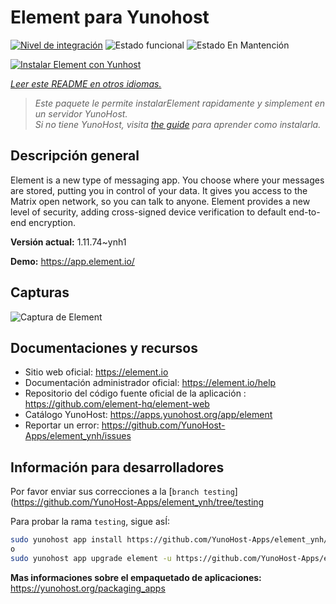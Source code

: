 <!--
Este archivo README esta generado automaticamente<https://github.com/YunoHost/apps/tree/master/tools/readme_generator>
No se debe editar a mano.
-->

# Element para Yunohost

[![Nivel de integración](https://dash.yunohost.org/integration/element.svg)](https://ci-apps.yunohost.org/ci/apps/element/) ![Estado funcional](https://ci-apps.yunohost.org/ci/badges/element.status.svg) ![Estado En Mantención](https://ci-apps.yunohost.org/ci/badges/element.maintain.svg)

[![Instalar Element con Yunhost](https://install-app.yunohost.org/install-with-yunohost.svg)](https://install-app.yunohost.org/?app=element)

*[Leer este README en otros idiomas.](./ALL_README.md)*

> *Este paquete le permite instalarElement rapidamente y simplement en un servidor YunoHost.*  
> *Si no tiene YunoHost, visita [the guide](https://yunohost.org/install) para aprender como instalarla.*

## Descripción general

Element is a new type of messaging app. You choose where your messages are stored, putting you in control of your data. It gives you access to the Matrix open network, so you can talk to anyone. Element provides a new level of security, adding cross-signed device verification to default end-to-end encryption.

**Versión actual:** 1.11.74~ynh1

**Demo:** <https://app.element.io/>

## Capturas

![Captura de Element](./doc/screenshots/homepage-all-platforms-1_1.png)

## Documentaciones y recursos

- Sitio web oficial: <https://element.io>
- Documentación administrador oficial: <https://element.io/help>
- Repositorio del código fuente oficial de la aplicación : <https://github.com/element-hq/element-web>
- Catálogo YunoHost: <https://apps.yunohost.org/app/element>
- Reportar un error: <https://github.com/YunoHost-Apps/element_ynh/issues>

## Información para desarrolladores

Por favor enviar sus correcciones a la [`branch testing`](https://github.com/YunoHost-Apps/element_ynh/tree/testing

Para probar la rama `testing`, sigue asÍ:

```bash
sudo yunohost app install https://github.com/YunoHost-Apps/element_ynh/tree/testing --debug
o
sudo yunohost app upgrade element -u https://github.com/YunoHost-Apps/element_ynh/tree/testing --debug
```

**Mas informaciones sobre el empaquetado de aplicaciones:** <https://yunohost.org/packaging_apps>
